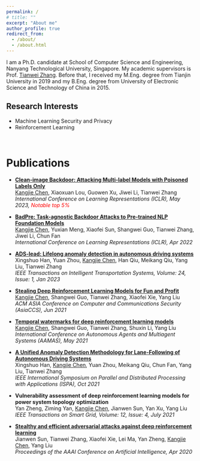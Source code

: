 ```yaml
---
permalink: /
# title: ""
excerpt: "About me"
author_profile: true
redirect_from: 
  - /about/
  - /about.html
---
```


I am a Ph.D. candidate at School of Computer Science and Engineering, Nanyang Technological University, Singapore. My academic supervisors is Prof. [Tianwei Zhang](https://personal.ntu.edu.sg/tianwei.zhang/index.html). Before that, I received my M.Eng. degree from Tianjin University in 2019 and my B.Eng. degree from University of Electronic Science and Technology of China in 2015. 

## Research Interests
- Machine Learning Security and Privacy
- Reinforcement Learning

<br/>


# Publications

* **[Clean-image Backdoor: Attacking Multi-label Models with Poisoned Labels Only](https://kangjie-chen.io/files/files/2023_ICLR_clean-image_backdoor.pdf)**
  <br/>
  <u>Kangjie Chen</u>, Xiaoxuan Lou, Guowen Xu, Jiwei Li, Tianwei Zhang
  <br/>
  *International Conference on Learning Representations (ICLR), May 2023, <span style="color:red">Notable top 5%</span>* 


* **[BadPre: Task-agnostic Backdoor Attacks to Pre-trained NLP Foundation Models](https://kangjie-chen.io/files/files/2022_ICLR_BadPre.pdf)**
  <br/>
  <u>Kangjie Chen</u>, Yuxian Meng, Xiaofei Sun, Shangwei Guo, Tianwei Zhang, Jiwei Li, Chun Fan
  <br/>
  *International Conference on Learning Representations (ICLR), Apr 2022*


* **[ADS-lead: Lifelong anomaly detection in autonomous driving systems](https://kangjie-chen.io/files/files/2022_TITS_ADS-lead.pdf)**
  <br/>
  Xingshuo Han, Yuan Zhou, <u>Kangjie Chen</u>, Han Qiu, Meikang Qiu, Yang Liu, Tianwei Zhang
  <br/>
  *IEEE Transactions on Intelligent Transportation Systems, Volume: 24, Issue: 1, Jan 2023*

* **[Stealing Deep Reinforcement Learning Models for Fun and Profit](https://kangjie-chen.io/files/files/2021_AsiaCCS_Stealing-DRL.pdf)**
  <br/>
  <u>Kangjie Chen</u>, Shangwei Guo, Tianwei Zhang, Xiaofei Xie, Yang Liu
  <br/>
  *ACM ASIA Conference on Computer and Communications Security (AsiaCCS), Jun 2021*

* **[Temporal watermarks for deep reinforcement learning models](https://kangjie-chen.io/files/files/2021_AAMAS_DRL-Watermark.pdf)**
  <br/>
  <u>Kangjie Chen</u>, Shangwei Guo, Tianwei Zhang, Shuxin Li, Yang Liu
  <br/>
  *International Conference on Autonomous Agents and Multiagent Systems (AAMAS), May 2021*

* **[A Unified Anomaly Detection Methodology for Lane-Following of Autonomous Driving Systems](https://kangjie-chen.io/files/files/2021_ISPA_Anomaly-Detection.pdf)**
  <br/>
  Xingshuo Han, <u>Kangjie Chen</u>, Yuan Zhou, Meikang Qiu, Chun Fan, Yang Liu, Tianwei Zhang
  <br/>
  *IEEE International Symposium on Parallel and Distributed Processing with Applications (ISPA), Oct 2021*

* **Vulnerability assessment of deep reinforcement learning models for power system topology optimization**
  <br/>
  Yan Zheng, Ziming Yan, <u>Kangjie Chen</u>, Jianwen Sun, Yan Xu, Yang Liu
  <br/>
  *IEEE Transactions on Smart Grid, Volume: 12, Issue: 4, July 2021*

* **[Stealthy and efficient adversarial attacks against deep reinforcement learning](https://kangjie-chen.io/files/files/2020_AAAI_DRL_AE.pdf)**
  <br/>
  Jianwen Sun, Tianwei Zhang, Xiaofei Xie, Lei Ma, Yan Zheng, <u>Kangjie Chen</u>, Yang Liu
  <br/>
  *Proceedings of the AAAI Conference on Artificial Intelligence, Apr 2020*